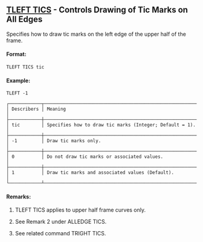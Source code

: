 ## [TLEFT TICS](https://help.hexagonmi.com/bundle/MSC_Nastran_2022.4/page/Nastran_Combined_Book/qrg/casecontrol4c/TOC.TLEFT.TICS.xhtml) - Controls Drawing of Tic Marks on All Edges

Specifies how to draw tic marks on the left edge of the upper half of the frame.

#### Format:

```nastran
TLEFT TICS tic
```

#### Example:

```nastran
TLEFT -1
```

```text
┌────────────┬─────────────────────────────────────────────────────────┐
│ Describers │ Meaning                                                 │
├────────────┼─────────────────────────────────────────────────────────┤
│ tic        │ Specifies how to draw tic marks (Integer; Default = 1). │
├────────────┼─────────────────────────────────────────────────────────┤
│ -1         │ Draw tic marks only.                                    │
├────────────┼─────────────────────────────────────────────────────────┤
│ 0          │ Do not draw tic marks or associated values.             │
├────────────┼─────────────────────────────────────────────────────────┤
│ 1          │ Draw tic marks and associated values (Default).         │
└────────────┴─────────────────────────────────────────────────────────┘
```
#### Remarks:

1. TLEFT TICS applies to upper half frame curves only.

2. See Remark 2 under ALLEDGE TICS.

3. See related command TRIGHT TICS.
